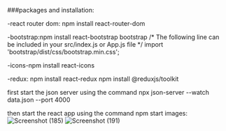 ###packages and installation:

-react router dom: npm install react-router-dom

-bootstrap:npm install react-bootstrap bootstrap
  /* The following line can be included in your src/index.js or App.js file */
    import 'bootstrap/dist/css/bootstrap.min.css';
    
-icons-npm install react-icons

-redux:
npm install react-redux
npm install @reduxjs/toolkit

first start the json server using the command
npx json-server --watch data.json --port 4000

then start the react app using the command
npm start
images:
![Screenshot (185)](https://github.com/vishal-bangaru/hotel-listing-app/assets/121409830/7d4e7d35-c3c0-483c-bdb6-dcca0e6eba55)
![Screenshot (191)](https://github.com/vishal-bangaru/hotel-listing-app/assets/121409830/43ad4a5c-6110-42e2-9b64-25a4a6bb2c74)

